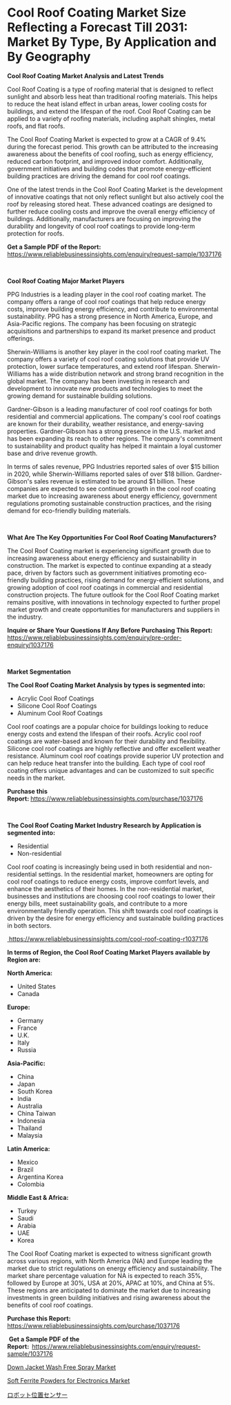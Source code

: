 <p><h1>Cool Roof Coating Market Size Reflecting a Forecast Till 2031: Market By Type, By Application and By Geography</h1></p><p><strong>Cool Roof Coating Market Analysis and Latest Trends</strong></p>
<p><p>Cool Roof Coating is a type of roofing material that is designed to reflect sunlight and absorb less heat than traditional roofing materials. This helps to reduce the heat island effect in urban areas, lower cooling costs for buildings, and extend the lifespan of the roof. Cool Roof Coating can be applied to a variety of roofing materials, including asphalt shingles, metal roofs, and flat roofs.</p><p>The Cool Roof Coating Market is expected to grow at a CAGR of 9.4% during the forecast period. This growth can be attributed to the increasing awareness about the benefits of cool roofing, such as energy efficiency, reduced carbon footprint, and improved indoor comfort. Additionally, government initiatives and building codes that promote energy-efficient building practices are driving the demand for cool roof coatings.</p><p>One of the latest trends in the Cool Roof Coating Market is the development of innovative coatings that not only reflect sunlight but also actively cool the roof by releasing stored heat. These advanced coatings are designed to further reduce cooling costs and improve the overall energy efficiency of buildings. Additionally, manufacturers are focusing on improving the durability and longevity of cool roof coatings to provide long-term protection for roofs.</p></p>
<p><strong>Get a Sample PDF of the Report:&nbsp;</strong> <a href="https://www.reliablebusinessinsights.com/enquiry/request-sample/1037176">https://www.reliablebusinessinsights.com/enquiry/request-sample/1037176</a></p>
<p>&nbsp;</p>
<p><strong>Cool Roof Coating Major Market Players</strong></p>
<p><p>PPG Industries is a leading player in the cool roof coating market. The company offers a range of cool roof coatings that help reduce energy costs, improve building energy efficiency, and contribute to environmental sustainability. PPG has a strong presence in North America, Europe, and Asia-Pacific regions. The company has been focusing on strategic acquisitions and partnerships to expand its market presence and product offerings.</p><p>Sherwin-Williams is another key player in the cool roof coating market. The company offers a variety of cool roof coating solutions that provide UV protection, lower surface temperatures, and extend roof lifespan. Sherwin-Williams has a wide distribution network and strong brand recognition in the global market. The company has been investing in research and development to innovate new products and technologies to meet the growing demand for sustainable building solutions.</p><p>Gardner-Gibson is a leading manufacturer of cool roof coatings for both residential and commercial applications. The company's cool roof coatings are known for their durability, weather resistance, and energy-saving properties. Gardner-Gibson has a strong presence in the U.S. market and has been expanding its reach to other regions. The company's commitment to sustainability and product quality has helped it maintain a loyal customer base and drive revenue growth.</p><p>In terms of sales revenue, PPG Industries reported sales of over $15 billion in 2020, while Sherwin-Williams reported sales of over $18 billion. Gardner-Gibson's sales revenue is estimated to be around $1 billion. These companies are expected to see continued growth in the cool roof coating market due to increasing awareness about energy efficiency, government regulations promoting sustainable construction practices, and the rising demand for eco-friendly building materials.</p></p>
<p>&nbsp;</p>
<p><strong>What Are The Key Opportunities For Cool Roof Coating Manufacturers?</strong></p>
<p><p>The Cool Roof Coating market is experiencing significant growth due to increasing awareness about energy efficiency and sustainability in construction. The market is expected to continue expanding at a steady pace, driven by factors such as government initiatives promoting eco-friendly building practices, rising demand for energy-efficient solutions, and growing adoption of cool roof coatings in commercial and residential construction projects. The future outlook for the Cool Roof Coating market remains positive, with innovations in technology expected to further propel market growth and create opportunities for manufacturers and suppliers in the industry.</p></p>
<p><strong>Inquire or Share Your Questions If Any Before Purchasing This Report:</strong> <a href="https://www.reliablebusinessinsights.com/enquiry/pre-order-enquiry/1037176">https://www.reliablebusinessinsights.com/enquiry/pre-order-enquiry/1037176</a></p>
<p>&nbsp;</p>
<p><strong>Market Segmentation</strong></p>
<p><strong>The Cool Roof Coating Market Analysis by types is segmented into:</strong></p>
<p><ul><li>Acrylic Cool Roof Coatings</li><li>Silicone Cool Roof Coatings</li><li>Aluminum Cool Roof Coatings</li></ul></p>
<p><p>Cool roof coatings are a popular choice for buildings looking to reduce energy costs and extend the lifespan of their roofs. Acrylic cool roof coatings are water-based and known for their durability and flexibility. Silicone cool roof coatings are highly reflective and offer excellent weather resistance. Aluminum cool roof coatings provide superior UV protection and can help reduce heat transfer into the building. Each type of cool roof coating offers unique advantages and can be customized to suit specific needs in the market.</p></p>
<p><strong>Purchase this Report:&nbsp;</strong><a href="https://www.reliablebusinessinsights.com/purchase/1037176">https://www.reliablebusinessinsights.com/purchase/1037176</a></p>
<p>&nbsp;</p>
<p><strong>The Cool Roof Coating Market Industry Research by Application is segmented into:</strong></p>
<p><ul><li>Residential</li><li>Non-residential</li></ul></p>
<p><p>Cool roof coating is increasingly being used in both residential and non-residential settings. In the residential market, homeowners are opting for cool roof coatings to reduce energy costs, improve comfort levels, and enhance the aesthetics of their homes. In the non-residential market, businesses and institutions are choosing cool roof coatings to lower their energy bills, meet sustainability goals, and contribute to a more environmentally friendly operation. This shift towards cool roof coatings is driven by the desire for energy efficiency and sustainable building practices in both sectors.</p></p>
<p><a href="https://www.reliablebusinessinsights.com/cool-roof-coating-r1037176">&nbsp;https://www.reliablebusinessinsights.com/cool-roof-coating-r1037176</a></p>
<p><strong>In terms of Region, the Cool Roof Coating Market Players available by Region are:</strong></p>
<p>
    <p> <strong> North America: </strong>
        <ul>
            <li>United States</li>
            <li>Canada</li>
        </ul>
        </p> 
    <p> <strong> Europe: </strong>
        <ul>
            <li>Germany</li>
            <li>France</li>
            <li>U.K.</li>
            <li>Italy</li>
            <li>Russia</li>
        </ul>
        </p> 
    <p> <strong> Asia-Pacific: </strong>
        <ul>
            <li>China</li>
            <li>Japan</li>
            <li>South Korea</li>
            <li>India</li>
            <li>Australia</li>
            <li>China Taiwan</li>
            <li>Indonesia</li>
            <li>Thailand</li>
            <li>Malaysia</li>
        </ul>
        </p> 
    <p> <strong> Latin America: </strong>
        <ul>
            <li>Mexico</li>
            <li>Brazil</li>
            <li>Argentina Korea</li>
            <li>Colombia</li>
        </ul>
        </p> 
    <p> <strong> Middle East & Africa: </strong>
        <ul>
            <li>Turkey</li>
            <li>Saudi</li>
            <li>Arabia</li>
            <li>UAE</li>
            <li>Korea</li>
        </ul>
    </p>
    </p>
<p><p>The Cool Roof Coating market is expected to witness significant growth across various regions, with North America (NA) and Europe leading the market due to strict regulations on energy efficiency and sustainability. The market share percentage valuation for NA is expected to reach 35%, followed by Europe at 30%, USA at 20%, APAC at 10%, and China at 5%. These regions are anticipated to dominate the market due to increasing investments in green building initiatives and rising awareness about the benefits of cool roof coatings.</p></p>
<p><strong>Purchase this Report: </strong><a href="https://www.reliablebusinessinsights.com/purchase/1037176">https://www.reliablebusinessinsights.com/purchase/1037176</a></p>
<p>&nbsp;<strong>Get a Sample PDF of the Report:&nbsp;&nbsp;</strong><a href="https://www.reliablebusinessinsights.com/enquiry/request-sample/1037176">https://www.reliablebusinessinsights.com/enquiry/request-sample/1037176</a></p>
<p><strong></strong></p>
<p><p><a href="https://issuu.com/reportprime-2/docs/down-jacket-wash-free-spray-market-size-2030.pptx">Down Jacket Wash Free Spray Market</a></p><p><a href="https://view.publitas.com/reportprime-1/decoding-soft-ferrite-powders-for-electronics-market-metrics-market-share-trends-and-growth-patterns/">Soft Ferrite Powders for Electronics Market</a></p><p><a href="https://github.com/mohamedbakry57/Market-Research-Report-List-4/blob/main/594637795038.md">ロボット位置センサー</a></p></p>